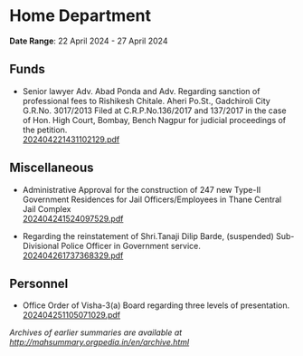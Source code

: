# Home Department

**Date Range**: 22 April 2024 - 27 April 2024


## Funds
- Senior lawyer Adv. Abad Ponda and Adv. Regarding sanction of professional fees to Rishikesh Chitale. Aheri Po.St., Gadchiroli City G.R.No. 3017/2013 Filed at C.R.P.No.136/2017 and 137/2017 in the case of Hon. High Court, Bombay, Bench Nagpur for judicial proceedings of the petition.\
  [202404221431102129.pdf](https://gr.maharashtra.gov.in/Site/Upload/Government%20Resolutions/English/202404221431102129.pdf)

## Miscellaneous
- Administrative Approval for the construction of 247 new Type-II Government Residences for Jail Officers/Employees in Thane Central Jail Complex\
  [202404241524097529.pdf](https://gr.maharashtra.gov.in/Site/Upload/Government%20Resolutions/English/202404241524097529.pdf)

- Regarding the reinstatement of Shri.Tanaji Dilip Barde, (suspended) Sub-Divisional Police Officer in Government service.\
  [202404261737368329.pdf](https://gr.maharashtra.gov.in/Site/Upload/Government%20Resolutions/English/202404261737368329.pdf)

## Personnel
- Office Order of Visha-3(a) Board regarding three levels of presentation.\
  [202404251105071029.pdf](https://gr.maharashtra.gov.in/Site/Upload/Government%20Resolutions/English/202404251105071029.pdf)


*Archives of earlier summaries are available at http://mahsummary.orgpedia.in/en/archive.html*